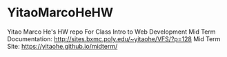 # YitaoMarcoHeHW
Yitao Marco He's HW repo
For Class Intro to Web Development
Mid Term Documentation: http://sites.bxmc.poly.edu/~yitaohe/VFS/?p=128
Mid Term Site: https://yitaohe.github.io/midterm/
